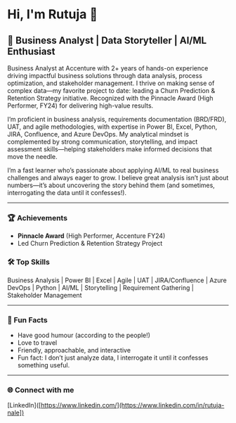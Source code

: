 # Hi, I'm Rutuja 👋

## 🚀 Business Analyst | Data Storyteller | AI/ML Enthusiast

Business Analyst at Accenture with 2+ years of hands-on experience driving impactful business solutions through data analysis, process optimization, and stakeholder management. I thrive on making sense of complex data—my favorite project to date: leading a Churn Prediction & Retention Strategy initiative. Recognized with the Pinnacle Award (High Performer, FY24) for delivering high-value results.

I’m proficient in business analysis, requirements documentation (BRD/FRD), UAT, and agile methodologies, with expertise in Power BI, Excel, Python, JIRA, Confluence, and Azure DevOps. My analytical mindset is complemented by strong communication, storytelling, and impact assessment skills—helping stakeholders make informed decisions that move the needle.

I’m a fast learner who’s passionate about applying AI/ML to real business challenges and always eager to grow. I believe great analysis isn’t just about numbers—it’s about uncovering the story behind them (and sometimes, interrogating the data until it confesses!).

---

### 🏆 Achievements
- **Pinnacle Award** (High Performer, Accenture FY24)
- Led Churn Prediction & Retention Strategy Project

### 🛠️ Top Skills
Business Analysis | Power BI | Excel | Agile | UAT | JIRA/Confluence | Azure DevOps | Python | AI/ML | Storytelling | Requirement Gathering | Stakeholder Management

---

### 💬 Fun Facts
- Have good humour (according to the people!)
- Love to travel
- Friendly, approachable, and interactive
- Fun fact: I don’t just analyze data, I interrogate it until it confesses something useful.

---

### 🌐 Connect with me
[LinkedIn]([https://www.linkedin.com/](https://www.linkedin.com/in/rutuja-nale]) <!-- Replace with your actual LinkedIn profile URL -->

